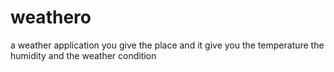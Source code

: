 # weathero
a weather application you give the place and it give you the temperature  the humidity and the weather condition 
